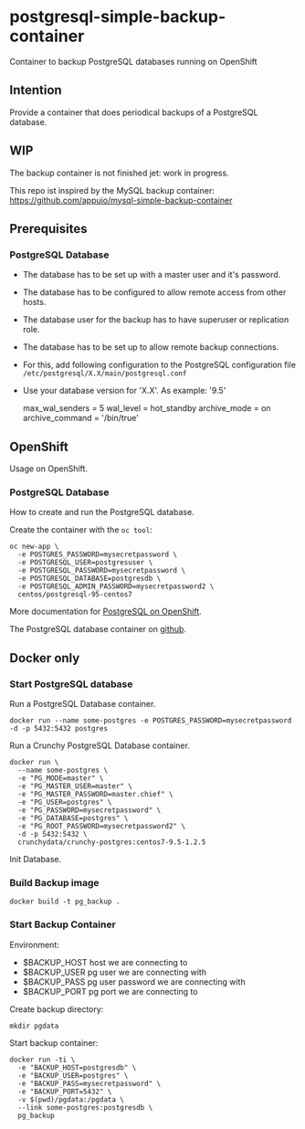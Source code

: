 # postgresql-simple-backup-container
Container to backup PostgreSQL databases running on OpenShift

## Intention
Provide a container that does periodical backups of a PostgreSQL database.

## WIP
The backup container is not finished jet: work in progress.

This repo ist inspired by the MySQL backup container: https://github.com/appuio/mysql-simple-backup-container

## Prerequisites

### PostgreSQL Database
* The database has to be set up with a master user and it's password.
* The database has to be configured to allow remote access from other hosts.
* The database user for the backup has to have superuser or replication role.
* The database has to be set up to allow remote backup connections.
 * For this, add following configuration to the PostgreSQL configuration file `/etc/postgresql/X.X/main/postgresql.conf`
 * Use your database version for 'X.X'. As example: '9.5'


    max_wal_senders = 5
    wal_level = hot_standby
    archive_mode = on
    archive_command = '/bin/true'

## OpenShift
Usage on OpenShift.

### PostgreSQL Database
How to create and run the PostgreSQL database.

Create the container with the `oc tool`:

    oc new-app \
      -e POSTGRES_PASSWORD=mysecretpassword \
      -e POSTGRESQL_USER=postgresuser \
      -e POSTGRESQL_PASSWORD=mysecretpassword \
      -e POSTGRESQL_DATABASE=postgresdb \
      -e POSTGRESQL_ADMIN_PASSWORD=mysecretpassword2 \
      centos/postgresql-95-centos7

More documentation for [PostgreSQL on OpenShift](https://docs.openshift.org/latest/using_images/db_images/postgresql.html).

The PostgreSQL database container on [github](https://github.com/sclorg/postgresql-container).

## Docker only

### Start PostgreSQL database
Run a PostgreSQL Database container.

    docker run --name some-postgres -e POSTGRES_PASSWORD=mysecretpassword -d -p 5432:5432 postgres

Run a Crunchy PostgreSQL Database container.

    docker run \
      --name some-postgres \
      -e "PG_MODE=master" \
      -e "PG_MASTER_USER=master" \
      -e "PG_MASTER_PASSWORD=master.chief" \
      -e "PG_USER=postgres" \
      -e "PG_PASSWORD=mysecretpassword" \
      -e "PG_DATABASE=postgres" \
      -e "PG_ROOT_PASSWORD=mysecretpassword2" \
      -d -p 5432:5432 \
      crunchydata/crunchy-postgres:centos7-9.5-1.2.5

Init Database.

### Build Backup image

    docker build -t pg_backup .

### Start Backup Container

Environment:
* $BACKUP_HOST host we are connecting to
* $BACKUP_USER pg user we are connecting with
* $BACKUP_PASS pg user password we are connecting with
* $BACKUP_PORT pg port we are connecting to

Create backup directory:

    mkdir pgdata

Start backup container:

    docker run -ti \
      -e "BACKUP_HOST=postgresdb" \
      -e "BACKUP_USER=postgres" \
      -e "BACKUP_PASS=mysecretpassword" \
      -e "BACKUP_PORT=5432" \
      -v $(pwd)/pgdata:/pgdata \
      --link some-postgres:postgresdb \
      pg_backup
